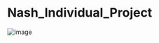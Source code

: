 # Nash_Individual_Project
![image](https://user-images.githubusercontent.com/62151844/195250819-26a69d42-20ce-4d47-bee7-5c85d54a12f1.png)
